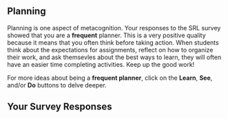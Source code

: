 ## Planning

Planning is one aspect of metacognition. Your responses to the SRL survey showed that you are a **frequent** planner. This is a very positive quality because it means that you often think before taking action. When students think about the expectations for assignments, reflect on how to organize their work, and ask themsevles about the best ways to learn, they will often have an easier time completing activities. Keep up the good work! 

For more ideas about being a **frequent planner**, click on the **Learn**, **See**, and/or **Do** buttons to delve deeper. 

## Your Survey Responses
